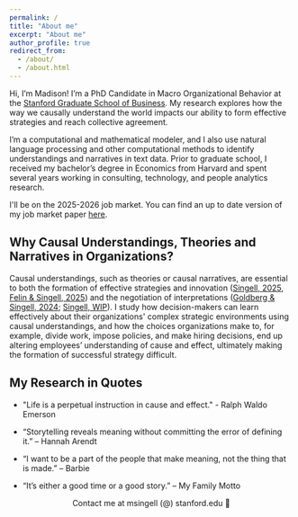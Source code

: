 ```yaml
---
permalink: /
title: "About me"
excerpt: "About me"
author_profile: true
redirect_from: 
  - /about/
  - /about.html
---
```



Hi, I’m Madison! I’m a PhD Candidate in Macro Organizational Behavior at the [Stanford Graduate School of Business](https://www.gsb.stanford.edu/programs/phd/academic-experience/students/madison-singell). My research explores how the way we causally understand the world impacts our ability to form effective strategies and reach collective agreement.  

I’m a computational and mathematical modeler, and I also use natural language processing and other computational methods to identify understandings and narratives in text data. Prior to graduate school, I received my bachelor’s degree in Economics from Harvard and spent several years working in consulting, technology, and people analytics research. 

I'll be on the 2025-2026 job market. You can find an up to date version of my job market paper  [here](/files/Singell_JMP_Current_2025.pdf).

## Why Causal Understandings, Theories and Narratives in Organizations? 
Causal understandings, such as theories or causal narratives, are essential to both the formation of effective strategies and innovation ([Singell, 2025](/files/Singell_JMP_Current_2025.pdf), [Felin & Singell, 2025](https://papers.ssrn.com/sol3/papers.cfm?abstract_id=5604634)) and the negotiation of interpretations ([Goldberg & Singell, 2024](https://www.annualreviews.org/content/journals/10.1146/annurev-soc-020321-030515); [Singell, WIP](/files/Singell_WIP_2025.pdf)). I study how decision-makers can learn effectively about their organizations' complex strategic environments using causal understandings, and how the choices organizations make to, for example, divide work, impose policies, and make hiring decisions, end up altering employees’ understanding of cause and effect, ultimately making the formation of successful strategy difficult.

## My Research in Quotes
- "Life is a perpetual instruction in cause and effect." - Ralph Waldo Emerson

- “Storytelling reveals meaning without committing the error of defining it.” – Hannah Arendt

- “I want to be a part of the people that make meaning, not the thing that is made.” – Barbie

- “It’s either a good time or a good story.” – My Family Motto

<div align="center">Contact me at msingell (@) stanford.edu 📩</div>

